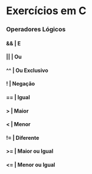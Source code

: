 # Exercícios em C
### Operadores Lógicos
#### && | E
#### || | Ou
#### ^^ | Ou Exclusivo
#### !  | Negação
#### == | Igual
#### >  | Maior
#### <  | Menor
#### != | Diferente
#### >= | Maior ou Igual
#### <= | Menor ou Igual